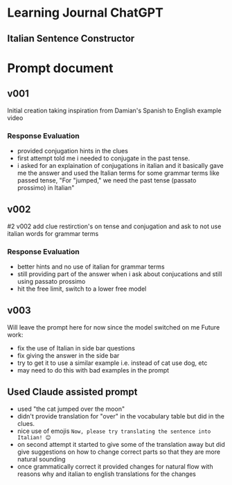 # Learning Journal ChatGPT
## Italian Sentence Constructor

# Prompt document
## v001
Initial creation taking inspiration from Damian's Spanish to English example video
### Response Evaluation
- provided conjugation hints in the clues
- first attempt told me i needed to conjugate in the past tense.
- i asked for an explaination of conjugations in italian and it basically gave me the answer and used the Italian terms for some grammar terms like passed tense, "For "jumped," we need the past tense (passato prossimo) in Italian"

## v002
#2 v002 add clue restirction's on tense and conjugation and ask to not use italian words for grammar terms
### Response Evaluation
- better hints and no use of italian for grammar terms
- still providing part of the answer when i ask about conjucations and still using passato prossimo
- hit the free limit, switch to a lower free model
## v003
Will leave the prompt here for now since the model switched on me
Future work:
- fix the use of Italian in side bar questions
- fix giving the answer in the side bar
- try to get it to use a similar example i.e. instead of cat use dog, etc
- may need to do this with bad examples in the prompt

## Used Claude assisted prompt
- used "the cat jumped over the moon"
- didn't provide translation for "over" in the vocabulary table but did in the clues.
- nice use of emojis
```Now, please try translating the sentence into Italian! 😊```
- on second attempt it started to give some of the translation away but did give suggestions on how to change correct parts so that they are more natural sounding
- once grammatically correct it provided changes for natural flow with reasons why and italian to english translations for the changes